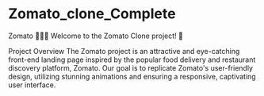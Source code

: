 # Zomato_clone_Complete
Zomato 🍔🍕🌮
Welcome to the Zomato Clone project! 🥳

Project Overview
The Zomato project is an attractive and eye-catching front-end landing page inspired by the popular food delivery and restaurant discovery platform, Zomato. Our goal is to replicate Zomato's user-friendly design, utilizing stunning animations and ensuring a responsive, captivating user interface.
